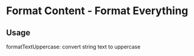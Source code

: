 # Format Content - Format Everything

## Usage

formatTextUppercase: convert string text to uppercase
